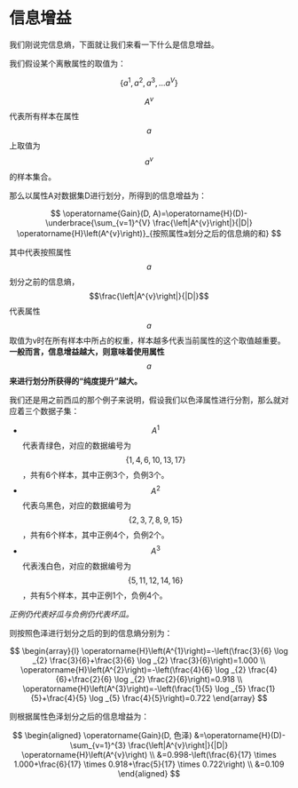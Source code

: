 # 信息增益

我们刚说完信息熵，下面就让我们来看一下什么是信息增益。

我们假设某个离散属性的取值为：

$$
\left\{a^{1}, a^{2}, a^{3}, \ldots a^{V}\right\}
$$

$$A^{v}$$代表所有样本在属性$$a$$上取值为$$a^{v}$$的样本集合。

那么以属性A对数据集D进行划分，所得到的信息增益为：

$$
\operatorname{Gain}(D, A)=\operatorname{H}(D)-\underbrace{\sum_{v=1}^{V} \frac{\left|A^{v}\right|}{|D|} \operatorname{H}\left(A^{v}\right)}_{按照属性a划分之后的信息熵的和}
$$

其中代表按照属性$$a$$划分之前的信息熵，$$\frac{\left|A^{v}\right|}{|D|}$$代表属性$$a$$取值为v时在所有样本中所占的权重，样本越多代表当前属性的这个取值越重要。**一般而言，信息增益越大，则意味着使用属性**$$a$$**来进行划分所获得的“纯度提升”越大。**

我们还是用之前西瓜的那个例子来说明，假设我们以色泽属性进行分割，那么就对应着三个数据子集：

* $$A^{1}$$代表青绿色，对应的数据编号为$$ \{ 1,4,6,10,13,17 \} $$，共有6个样本，其中正例3个，负例3个。
* $$A^{2}$$代表乌黑色，对应的数据编号为$$ \{2,3,7,8,9,15\}$$ ，共有6个样本，其中正例4个，负例2个。
* $$A^{3}$$代表浅白色，对应的数据编号为$$ \{5,11,12,14,16\}$$，共有5个样本，其中正例1个，负例4个。

_正例仍代表好瓜与负例仍代表坏瓜。_

则按照色泽进行划分之后的到的信息熵分别为：

$$
\begin{array}{l}
\operatorname{H}\left(A^{1}\right)=-\left(\frac{3}{6} \log _{2} \frac{3}{6}+\frac{3}{6} \log _{2} \frac{3}{6}\right)=1.000 \\
\operatorname{H}\left(A^{2}\right)=-\left(\frac{4}{6} \log _{2} \frac{4}{6}+\frac{2}{6} \log _{2} \frac{2}{6}\right)=0.918 \\
\operatorname{H}\left(A^{3}\right)=-\left(\frac{1}{5} \log _{5} \frac{1}{5}+\frac{4}{5} \log _{5} \frac{4}{5}\right)=0.722
\end{array}
$$

则根据属性色泽划分之后的信息增益为：

$$
\begin{aligned}
\operatorname{Gain}(D, 色泽) &=\operatorname{H}(D)-\sum_{v=1}^{3} \frac{\left|A^{v}\right|}{|D|} \operatorname{H}\left(A^{v}\right) \\
&=0.998-\left(\frac{6}{17} \times 1.000+\frac{6}{17} \times 0.918+\frac{5}{17} \times 0.722\right) \\
&=0.109
\end{aligned}
$$

